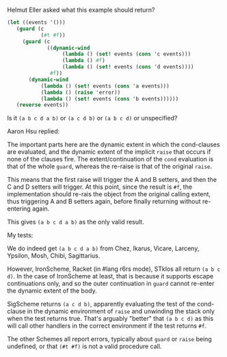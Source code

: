 Helmut Eller asked what this example should return?

```Scheme
(let ((events '()))
   (guard (c 
           (#t #f))
     (guard (c
             ((dynamic-wind 
                  (lambda () (set! events (cons 'c events)))
                  (lambda () #f)
                  (lambda () (set! events (cons 'd events))))
              #f))
       (dynamic-wind 
           (lambda () (set! events (cons 'a events)))
           (lambda () (raise 'error))
           (lambda () (set! events (cons 'b events))))))
   (reverse events))
```

Is it `(a b c d a b)` or `(a c d b)` or `(a b c d)` or unspecified?

Aaron Hsu replied:

The important parts here are the dynamic extent in which the cond-clauses are evaluated, and the dynamic extent of the implicit `raise` that occurs if none of the clauses fire. The extent/continuation of the `cond` evaluation is that of the whole `guard`, whereas the re-raise is that of the original `raise`.

This means that the first raise will trigger the A and B setters, and then the C and D setters will trigger. At this point, since the result is `#f`, the implementation should re-rais the object from the original calling extent, thus triggering A and B setters again, before finally returning without re-entering again.

This gives `(a b c d a b)` as the only valid result.

My tests:

We do indeed get `(a b c d a b)` from Chez, Ikarus, Vicare, Larceny, Ypsilon, Mosh, Chibi, Sagittarius.

However, IronScheme, Racket (in #lang r6rs mode), STklos all return `(a b c d)`.  In the case of IronScheme at least, that is because it supports escape continuations only, and so the outer continuation in `guard` cannot re-enter the dynamic extent of the body.

SigScheme returns `(a c d b)`, apparently evaluating the test of the cond-clause in the dynamic environment of `raise` and unwinding the stack only when the test returns true.  That's arguably "better" that `(a b c d)` as this will call other handlers in the correct environment if the test returns `#f`.

The other Schemes all report errors, typically about `guard` or `raise` being undefined, or that `(#t #f)` is not a valid procedure call.
